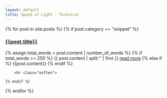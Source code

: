 ```yaml
---
layout: default
title: Speed of Light - Technical
---
```


<div>
{% for post in site.posts %}
	{% if post.category == "snippet" %}
		<h3><a href="{{post.url}}">{{post.title}}</a></h3>
		<p>
			{% assign total_words = post.content | number_of_words %}
			{% if total_words >= 250 %} 
			    {{ post.content | split:'<!-- read more -->' | first }}
    			<a href="{{ post.url }}">read more</a>
			{% else if %}
				{{post.content}}
			{% endif %}
		</p>

		<hr class="soften">

	{% endif %}
{% endfor %}
</div>